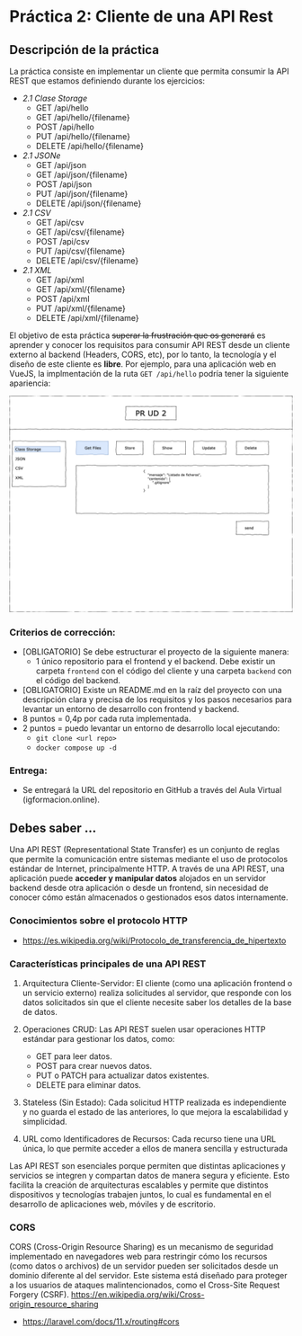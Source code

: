 # Práctica 2: Cliente de una API Rest

## Descripción de la práctica

La práctica consiste en implementar un cliente que permita consumir la API REST que estamos definiendo durante los ejercicios:

-  *2.1 Clase Storage*
    - GET /api/hello
    - GET /api/hello/{filename}
    - POST /api/hello
    - PUT /api/hello/{filename}
    - DELETE /api/hello/{filename}
-  *2.1 JSONe*
    - GET /api/json
    - GET /api/json/{filename}
    - POST /api/json
    - PUT /api/json/{filename}
    - DELETE /api/json/{filename}
-  *2.1 CSV*
    - GET /api/csv
    - GET /api/csv/{filename}
    - POST /api/csv
    - PUT /api/csv/{filename}
    - DELETE /api/csv/{filename}
-  *2.1 XML*
    - GET /api/xml
    - GET /api/xml/{filename}
    - POST /api/xml
    - PUT /api/xml/{filename}
    - DELETE /api/xml/{filename}

El objetivo de esta práctica ~~superar la frustración que os generará~~ es aprender y conocer los requisitos para consumir API REST desde un cliente externo al backend (Headers, CORS, etc), por lo tanto, la tecnología y el diseño de este cliente es **libre**. Por ejemplo, para una aplicación web en VueJS, la implmentación de la ruta `GET /api/hello` podría tener la siguiente apariencia:

![](getfiles.png)

### **Criterios de corrección:**

- [OBLIGATORIO] Se debe estructurar el proyecto de la siguiente manera:
    - 1 único repositorio para el frontend y el backend. Debe existir un carpeta `frontend` con el código del cliente y una carpeta `backend` con el código del backend.
- [OBLIGATORIO] Existe un README.md en la raíz del proyecto con una descripción clara y precisa de los requisitos y los pasos necesarios para levantar un entorno de desarrollo con frontend y backend.
- 8 puntos = 0,4p por cada ruta implementada.
- 2 puntos = puedo levantar un entorno de desarrollo local ejecutando:
    - `git clone <url repo>`
    - `docker compose up -d`

### **Entrega:**

- Se entregará la URL del repositorio en GitHub a través del Aula Virtual (igformacion.online).


## Debes saber ...

Una API REST (Representational State Transfer) es un conjunto de reglas que permite la comunicación entre sistemas mediante el uso de protocolos estándar de Internet, principalmente HTTP. A través de una API REST, una aplicación puede **acceder y manipular datos** alojados en un servidor backend desde otra aplicación o desde un frontend, sin necesidad de conocer cómo están almacenados o gestionados esos datos internamente.

### Conocimientos sobre el protocolo HTTP
- https://es.wikipedia.org/wiki/Protocolo_de_transferencia_de_hipertexto

### Características principales de una API REST

1. Arquitectura Cliente-Servidor: El cliente (como una aplicación frontend o un servicio externo) realiza solicitudes al servidor, que responde con los datos solicitados sin que el cliente necesite saber los detalles de la base de datos.

2. Operaciones CRUD: Las API REST suelen usar operaciones HTTP estándar para gestionar los datos, como:
    - GET para leer datos.
    - POST para crear nuevos datos.
    - PUT o PATCH para actualizar datos existentes.
    - DELETE para eliminar datos.

3. Stateless (Sin Estado): Cada solicitud HTTP realizada es independiente y no guarda el estado de las anteriores, lo que mejora la escalabilidad y simplicidad.

4. URL como Identificadores de Recursos: Cada recurso tiene una URL única, lo que permite acceder a ellos de manera sencilla y estructurada

Las API REST son esenciales porque permiten que distintas aplicaciones y servicios se integren y compartan datos de manera segura y eficiente. Esto facilita la creación de arquitecturas escalables y permite que distintos dispositivos y tecnologías trabajen juntos, lo cual es fundamental en el desarrollo de aplicaciones web, móviles y de escritorio.

### CORS

CORS (Cross-Origin Resource Sharing) es un mecanismo de seguridad implementado en navegadores web para restringir cómo los recursos (como datos o archivos) de un servidor pueden ser solicitados desde un dominio diferente al del servidor. Este sistema está diseñado para proteger a los usuarios de ataques malintencionados, como el Cross-Site Request Forgery (CSRF). https://en.wikipedia.org/wiki/Cross-origin_resource_sharing

- https://laravel.com/docs/11.x/routing#cors